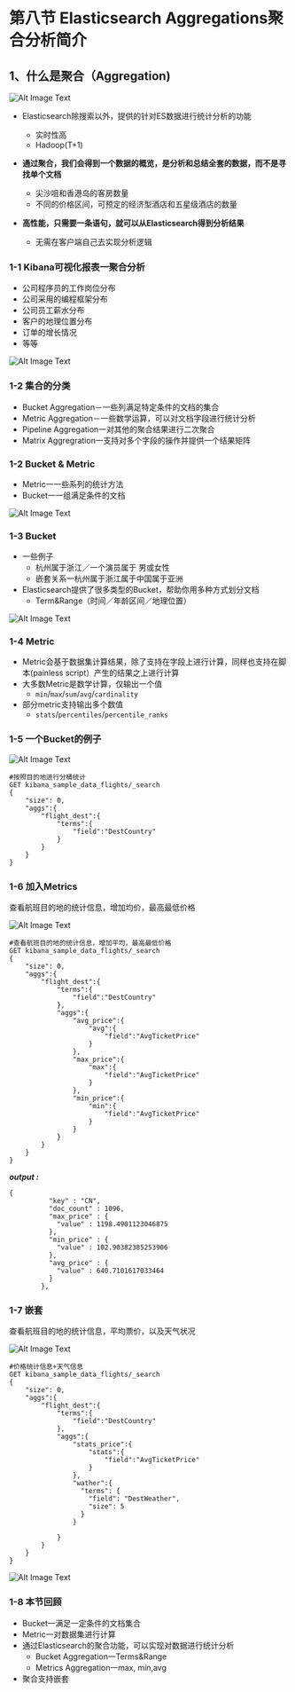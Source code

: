 # **第八节 Elasticsearch Aggregations聚合分析简介**

## **1、什么是聚合（Aggregation)** 


![Alt Image Text](../images/chap3_8_1.png "body image")


* Elasticsearch除搜索以外，提供的针对ES数据进行统计分析的功能 
	* 实时性高 
	* Hadoop(T+1) 

* **通过聚合，我们会得到一个数据的概览，是分析和总结全套的数据，而不是寻找单个文档** 
	* 尖沙咀和香港岛的客房数量 
	* 不同的价格区间，可预定的经济型酒店和五星级酒店的数量 
* **高性能，只需要一条语句，就可以从Elasticsearch得到分析结果** 
	* 无需在客户端自己去实现分析逻辑 


### 1-1 Kibana可视化报表一聚合分析

* 公司程序员的工作岗位分布 
* 公司采用的编程框架分布 
* 公司员工薪水分布 
* 客户的地理位置分布 
* 订单的增长情况 
* 等等

![Alt Image Text](../images/chap3_8_2.png "body image")

### 1-2 **集合的分类**

* Bucket Aggregation－一些列满足特定条件的文档的集合 
* Metric Aggregation－一些数学运算，可以对文档字段进行统计分析 
* Pipeline Aggregation一对其他的聚合结果进行二次聚合 
* Matrix Aggregration一支持对多个字段的操作并提供一个结果矩阵 

### 1-2 **Bucket & Metric**

* Metric一一些系列的统计方法 
* Bucket一一组满足条件的文档 

![Alt Image Text](../images/chap3_8_3.png "body image")

### 1-3 **Bucket**

* 一些例子
	* 杭州属于浙江／一个演员属于 男或女性
	* 嵌套关系一杭州属于浙江属于中国属于亚洲 
* Elasticsearch提供了很多类型的Bucket，帮助你用多种方式划分文档 
	* Term&Range（时间／年龄区间／地理位置） 

![Alt Image Text](../images/chap3_8_4.png "body image")

### 1-4 Metric 

* Metric会基于数据集计算结果，除了支持在字段上进行计算，同样也支持在脚本(painless script）产生的结果之上进行计算 
* 大多数Metric是数学计算，仅输出一个值 
	* `min`/`max`/`sum`/`avg`/`cardinality` 
* 部分metric支持输出多个数值 
	* `stats`/`percentiles`/`percentile_ranks` 


### 1-5 **一个Bucket的例子** 

![Alt Image Text](../images/chap3_8_5.png "body image")

```
#按照目的地进行分桶统计
GET kibana_sample_data_flights/_search
{
	"size": 0,
	"aggs":{
		"flight_dest":{
			"terms":{
				"field":"DestCountry"
			}
		}
	}
}
```

### 1-6 **加入Metrics** 

查看航班目的地的统计信息，增加均价，最高最低价格 

![Alt Image Text](../images/chap3_8_6.png "body image")

```
#查看航班目的地的统计信息，增加平均，最高最低价格
GET kibana_sample_data_flights/_search
{
	"size": 0,
	"aggs":{
		"flight_dest":{
			"terms":{
				"field":"DestCountry"
			},
			"aggs":{
				"avg_price":{
					"avg":{
						"field":"AvgTicketPrice"
					}
				},
				"max_price":{
					"max":{
						"field":"AvgTicketPrice"
					}
				},
				"min_price":{
					"min":{
						"field":"AvgTicketPrice"
					}
				}
			}
		}
	}
}
```

***output :***

```
{
          "key" : "CN",
          "doc_count" : 1096,
          "max_price" : {
            "value" : 1198.4901123046875
          },
          "min_price" : {
            "value" : 102.90382385253906
          },
          "avg_price" : {
            "value" : 640.7101617033464
          }
        },
```


### 1-7 **嵌套** 

查看航班目的地的统计信息，平均票价，以及天气状况 

![Alt Image Text](../images/chap3_8_7.png "body image")

```
#价格统计信息+天气信息
GET kibana_sample_data_flights/_search
{
	"size": 0,
	"aggs":{
		"flight_dest":{
			"terms":{
				"field":"DestCountry"
			},
			"aggs":{
				"stats_price":{
					"stats":{
						"field":"AvgTicketPrice"
					}
				},
				"wather":{
				  "terms": {
				    "field": "DestWeather",
				    "size": 5
				  }
				}

			}
		}
	}
}
```


![Alt Image Text](../images/chap3_8_8.png "body image")

### 1-8 本节回顾

* Bucket一满足一定条件的文档集合 
* Metric一对数据集进行计算 
* 通过Elasticsearch的聚合功能，可以实现对数据进行统计分析 
	* Bucket Aggregation一Terms&Range 
	* Metrics Aggregation一max, min,avg 
* 聚合支持嵌套 


